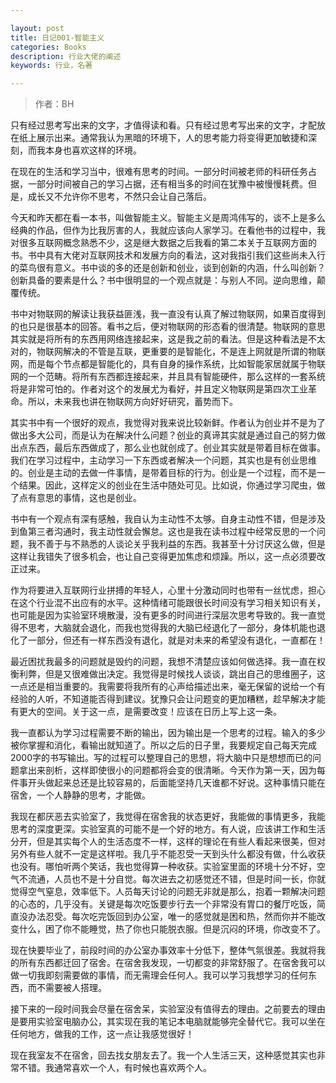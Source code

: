 ```yaml
---

layout: post
title: 日记001-智能主义
categories: Books
description: 行业大佬的阐述
keywords: 行业，名著

---
```

> 作者：BH


只有经过思考写出来的文字，才值得读和看。只有经过思考写出来的文字，才配放在纸上展示出来。通常我认为黑暗的环境下，人的思考能力将变得更加敏捷和深刻，而我本身也喜欢这样的环境。

在现在的生活和学习当中，很难有思考的时间。一部分时间被老师的科研任务占据，一部分时间被自己的学习占据，还有相当多的时间在犹豫中被慢慢耗费。但是，成长又不允许你不思考，不然只会让自己落后。

今天和昨天都在看一本书，叫做智能主义。智能主义是周鸿伟写的，谈不上是多么经典的作品，但作为比我厉害的人，我就应该向人家学习。在看他书的过程中，我对很多互联网概念熟悉不少，这是继大数据之后我看的第二本关于互联网方面的书。书中具有大佬对互联网技术和发展方向的看法，这对我指引我们这些尚未入行的菜鸟很有意义。书中谈的多的还是创新和创业，谈到创新的内涵，什么叫创新？创新具备的要素是什么？书中很明显的一个观点就是：与别人不同。逆向思维，颠覆传统。

书中对物联网的解读让我获益匪浅，我一直没有认真了解过物联网，如果百度得到的也只是很基本的回答。看书之后，便对物联网的形态看的很清楚。物联网的意思其实就是将所有的东西用网络连接起来，这是我之前的看法。但是这种看法是不太对的，物联网解决的不管是互联，更重要的是智能化，不是连上网就是所谓的物联网，而是每个节点都是智能化的，具有自身的操作系统，比如智能家居就属于物联网的一个范畴。将所有东西都连接起来，并且具有智能硬件，那么这样的一套系统将是非常可怕的。作者对这个的发展尤为看好，并且定义物联网是第四次工业革命。所以，未来我也讲在物联网方向好好研究，蓄势而下。

其实书中有一个很好的观点，我觉得对我来说比较新鲜。作者认为创业并不是为了做出多大公司，而是认为在解决什么问题？创业的真谛其实就是通过自己的努力做出点东西，最后东西做成了，那么业也就创成了。创业其实就是带着目标在做事。我们在学习过程中，主动学习一下东西或者解决一个问题，其实也是有创业思维的。创业是主动的去做一件事情，是带着目标的行为。创业是一个过程，而不是一个结果。因此，这样定义的创业在生活中随处可见。比如说，你通过学习爬虫，做了点有意思的事情，这也是创业。

书中有一个观点有深有感触，我自认为主动性不太够。自身主动性不错，但是涉及到鱼第三者沟通时，我主动性就会懈怠。这也是我在读书过程中经常反思的一个问题，我不善于与不熟悉的人谈论关乎我利益的东西。我甚至十分讨厌这么做，但是这样让我错失了很多机会，也让自己变得更加焦虑和烦躁。所以，这一点必须要改正过来。

作为将要进入互联网行业拼搏的年轻人，心里十分激动同时也带有一丝忧虑，担心在这个行业混不出应有的水平。这种情绪可能跟很长时间没有学习相关知识有关，也可能是因为实验室环境散漫，没有更多的时间进行深层次思考导致的。我一直觉得不思考，大脑就会退化，而我也觉得我的大脑已经退化了一部分，身体机能也退化了一部分，但还有一样东西没有退化，就是对未来的希望没有退化，一直都在！

最近困扰我最多的问题就是毁约的问题，我想不清楚应该如何做选择。我一直在权衡利弊，但是又很难做出决定。我觉得是时候找人谈谈，跳出自己的思维圈子，这一点还是相当重要的。我需要将我所有的心声给描述出来，毫无保留的说给一个有经验的人听，不知道能否得到建议。犹豫只会让问题变的更加糟糕，趁早解决才能有更大的空间。关于这一点，是需要改变！应该在日历上写上这一条。

我一直都认为学习过程需要不断的输出，因为输出是一个思考的过程。输入的多少被你掌握和消化，看输出就知道了。所以之后的日子里，我要规定自己每天完成2000字的书写输出。写的过程可以整理自己的思想，将大脑中只是想想而已的问题拿出来剖析，这样即使很小的问题都将会变的很清晰。今天作为第一天，因为每件事开头做起来总还是比较容易的，后面能坚持几天谁都不好说。这种事情只能在宿舍，一个人静静的思考，才能做。

我现在都厌恶去实验室了，我觉得在宿舍我的状态更好，我能做的事情更多，我能思考的深度更深。实验室真的可能不是一个好的地方。有人说，应该讲工作和生活分开，但是其实每个人的生活态度不一样，这样的理论在有些人看起来很美，但对另外有些人就不一定是这样啦。我几乎不能忍受一天到头什么都没有做，什么收获也没有。哪怕听两个笑话，我也觉得算一种收获。实验室里面的环境十分不好，空气不流通，人员也不是十分自觉。每次进去之初感觉还不错，但是时间一长，你就觉得空气窒息，效率低下。人员每天讨论的问题无非就是那么，抱着一颗解决问题的心态的，几乎没有。关键是每次吃饭要步行去一个非常没有胃口的餐厅吃饭，简直没办法忍受。每次吃完饭回到办公室，唯一的感觉就是困和热，然而你并不能改变什么，困了你不能睡觉，热了你也只能脱衣服。但是沉闷的环境，你改变不了。

现在快要毕业了，前段时间的办公室办事效率十分低下，整体气氛很差。我就将我的所有东西都迁回了宿舍。在宿舍我发现，一切都变的非常舒服了。在宿舍我可以做一切我即刻需要做的事情，而无需理会任何人。我可以学习我想学习的任何东西，而不需要被人搭理。

接下来的一段时间我会尽量在宿舍呆，实验室没有值得去的理由。之前要去的理由是要用实验室电脑办公，其实现在我的笔记本电脑就能够完全替代它。我可以坐在任何地方，做我的工作，这一点让我感觉很好！

现在我室友不在宿舍，回去找女朋友去了。我一个人生活三天，这种感觉其实也非常不错。我通常喜欢一个人，有时候也喜欢两个人。
